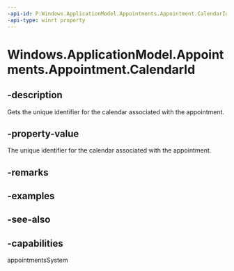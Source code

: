```yaml
---
-api-id: P:Windows.ApplicationModel.Appointments.Appointment.CalendarId
-api-type: winrt property
---
```


<!-- Property syntax
public string CalendarId { get; }
-->

# Windows.ApplicationModel.Appointments.Appointment.CalendarId

## -description
Gets the unique identifier for the calendar associated with the appointment.

## -property-value
The unique identifier for the calendar associated with the appointment.

## -remarks

## -examples

## -see-also

## -capabilities
appointmentsSystem
